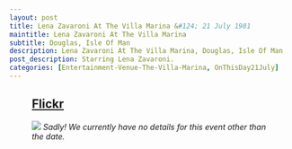 ```yaml
---
layout: post
title: Lena Zavaroni At The Villa Marina &#124; 21 July 1981
maintitle: Lena Zavaroni At The Villa Marina
subtitle: Douglas, Isle Of Man
description: Lena Zavaroni At The Villa Marina, Douglas, Isle Of Man
post_description: Starring Lena Zavaroni.
categories: [Entertainment-Venue-The-Villa-Marina, OnThisDay21July]
---
```


<figure class="fig3">
<div class="CardLayout">
<div class="CardItem"><h2 id="infobox1" class="infobox"><a href="#infobox1">Flickr</a></h2>
<div class="CardItem split">
<a href="https://www.flickr.com/photos/brighton/3826412639" title="Villa Marina, Douglas, Isle Of Man."><img src="https://live.staticflickr.com/3552/3826412639_c8e5809d00_z.jpg" class="full-width zoom-in" /></a>
<cite>Sadly! We currently have no details for this event other than the date.</cite>
</div></div></div>
</figure>

